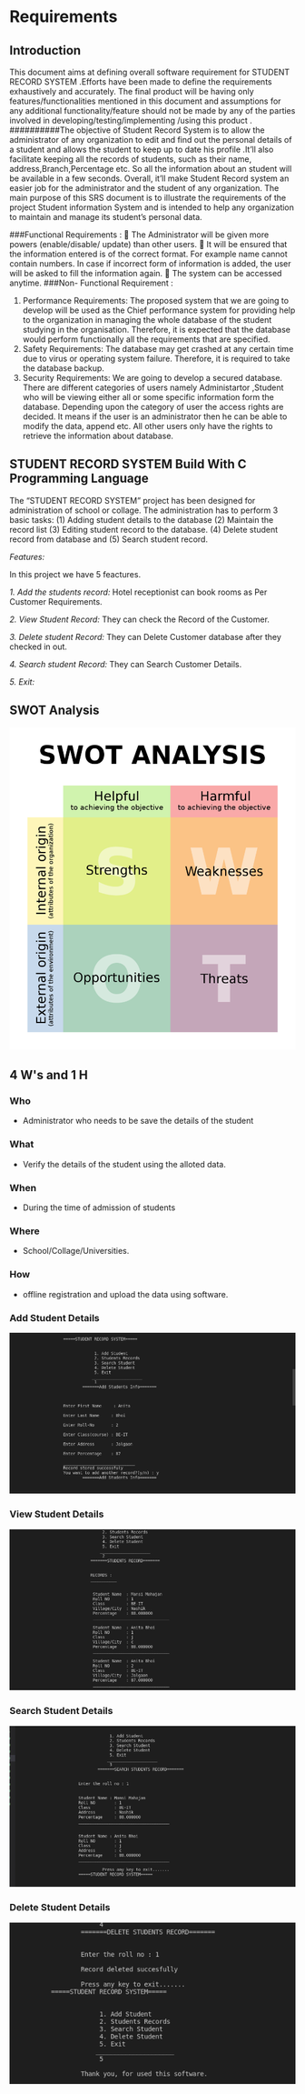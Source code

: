 # Requirements
## Introduction
This document aims at defining overall software requirement for STUDENT RECORD SYSTEM .Efforts have been made to define the
requirements exhaustively and accurately. The final product will be having only
features/functionalities mentioned in this document and assumptions for any
additional functionality/feature should not be made by any of the parties involved
in developing/testing/implementing /using this product .
##########The objective of Student Record System is to allow the administrator of
any organization to edit and find out the personal details of a student and
allows the student to keep up to date his profile .It’ll also facilitate keeping all
the records of students, such as their name, address,Branch,Percentage etc. So all the information about an student will be available in a
few seconds.
Overall, it’ll make Student Record system an easier job for the
administrator and the student of any organization.
The main purpose of this SRS document is to illustrate the requirements of
the project Student information System and is intended to help any
organization to maintain and manage its student’s personal data.

###Functional Requirements :
 The Administrator will be given more powers (enable/disable/ update) than
 other users.
 It will be ensured that the information entered is of the correct format. For
example name cannot contain numbers. In case if incorrect form of
information is added, the user will be asked to fill the information again.
 The system can be accessed anytime.
###Non- Functional Requirement :
 1. Performance Requirements:
 The proposed system that we are going to develop will be used as the
Chief performance system for providing help to the organization in
managing the whole database of the student studying in the organisation.
Therefore, it is expected that the database would perform functionally all
the requirements that are specified.
 2. Safety Requirements:
The database may get crashed at any certain time due to virus or operating
system failure. Therefore, it is required to take the database backup.
 3. Security Requirements:
We are going to develop a secured database. There are different
categories of users namely Administartor ,Student who will be viewing
either all or some specific information form the database.
Depending upon the category of user the access rights are decided. It
means if the user is an administrator then he can be able to modify the
data, append etc. All other users only have the rights to retrieve the
information about database.
## STUDENT RECORD SYSTEM Build With C Programming Language

The “STUDENT RECORD SYSTEM” project has been designed for administration of school or collage. 
The administration has to perform 3 basic tasks: (1) Adding student details to the database (2) Maintain the record list (3) Editing student record to the database. (4) Delete student record from database and (5) Search student record.

*Features:*

In this project we have 5 feactures.

*1. Add the students record:*
Hotel receptionist can book rooms as Per Customer Requirements.

*2. View Student Record:*
They can check the Record of the Customer.

*3. Delete student Record:*
They can Delete Customer database after they checked in out.

*4. Search student Record:*
They can Search Customer Details.

*5. Exit:*
## SWOT Analysis
![SWOT analysis](https://github.com/Rohi-13/M1_Mini-Project_March_14/blob/main/03_Requirements/Swot%20analysis.jpg)
## 4 W's and 1 H
### Who
* Administrator who needs to be save the details of the student
### What
* Verify the details of the student using the alloted data.
### When
* During the time of admission of students
### Where
* School/Collage/Universities.
### How
* offline registration and upload the data using software.
### Add Student Details
![image](https://github.com/Rohi-13/M1_Mini-Project_March_14/blob/main/03_Requirements/04_Output/Screenshot%201.png)
### View Student Details
![image](https://github.com/Rohi-13/M1_Mini-Project_March_14/blob/main/03_Requirements/04_Output/Screenshot%202.png)
### Search Student Details
![image](https://github.com/Rohi-13/M1_Mini-Project_March_14/blob/main/03_Requirements/04_Output/Screenshot%203.png)
### Delete Student Details
![image](https://github.com/Rohi-13/M1_Mini-Project_March_14/blob/main/03_Requirements/04_Output/Screenshot%204.png)